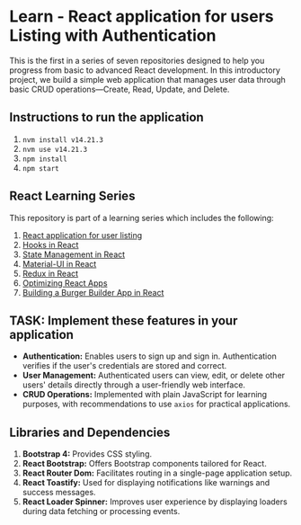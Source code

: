 # Learn - React application for users Listing with Authentication

This is the first in a series of seven repositories designed to help you progress from basic to advanced React development. In this introductory project, we build a simple web application that manages user data through basic CRUD operations—Create, Read, Update, and Delete.


## Instructions to run the application
1. `nvm install v14.21.3`
2. `nvm use v14.21.3`
3. `npm install`
4. `npm start`


## React Learning Series
This repository is part of a learning series which includes the following:
1. [React application for user listing](https://github.com/tanishabisht/Learn-ReactUsersListing)
2. [Hooks in React](https://github.com/tanishabisht/Learn-ReactHooks)
3. [State Management in React](https://github.com/tanishabisht/Learn-ReactStateManagement)
4. [Material-UI in React](https://github.com/tanishabisht/Learn-ReactMUI)
5. [Redux in React](https://github.com/tanishabisht/Learn-ReactRedux)
6. [Optimizing React Apps](https://github.com/tanishabisht/Learn-ReactOptimization)
7. [Building a Burger Builder App in React](https://github.com/tanishabisht/Learn-ReactBurgerBuilder)


## TASK: Implement these features in your application
- **Authentication:** Enables users to sign up and sign in. Authentication verifies if the user's credentials are stored and correct.
- **User Management:** Authenticated users can view, edit, or delete other users' details directly through a user-friendly web interface.
- **CRUD Operations:** Implemented with plain JavaScript for learning purposes, with recommendations to use `axios` for practical applications.


## Libraries and Dependencies
1. **Bootstrap 4:** Provides CSS styling.
2. **React Bootstrap:** Offers Bootstrap components tailored for React.
3. **React Router Dom:** Facilitates routing in a single-page application setup.
4. **React Toastify:** Used for displaying notifications like warnings and success messages.
5. **React Loader Spinner:** Improves user experience by displaying loaders during data fetching or processing events.